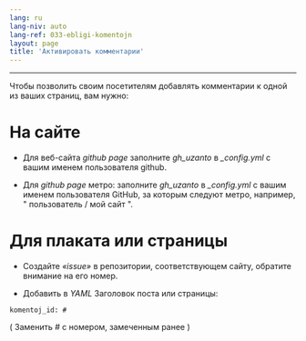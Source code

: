 ```yaml
---
lang: ru
lang-niv: auto
lang-ref: 033-ebligi-komentojn
layout: page
title: 'Активировать комментарии'
---
```


---

Чтобы позволить своим посетителям добавлять комментарии к одной из ваших страниц, вам нужно: 

# На сайте
 * Для веб-сайта   _github page_   заполните   _gh\_uzanto_   в   _\_config.yml_   с вашим именем пользователя github.  


 * Для   _github page_  метро: заполните   _gh\_uzanto_   в   _\_config.yml_   с вашим именем пользователя GitHub, за которым следуют метро, например,  " пользователь / мой сайт ".  



# Для плаката или страницы
 * Создайте  _«issue»_  в репозитории, соответствующем сайту, обратите внимание на его номер. 



 * Добавить в  _YAML_  Заголовок поста или страницы:   



```
komentoj_id: #
```
( Заменить  _#_  с номером, замеченным ранее ) 
